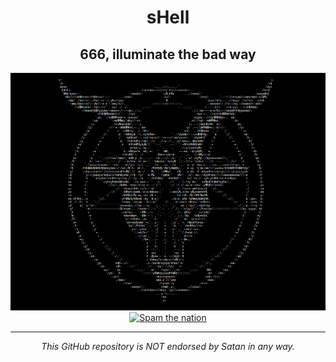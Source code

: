 <div align="center">
<h1>sHell</h1>
<h2>666, illuminate the bad way</h2>
<img src="./Assets/sHell-icon.png" alt="SpamGod ASCII Art"/>
</div>
  

<div align="center">
<a href="https://soundcloud.com/ytcracker/s-p-a-m-2"><img src="https://i1.sndcdn.com/artworks-000070588339-y07i6i-t500x500.jpg" alt="Spam the nation"/></a>
</div>

---

<p align="center"><em>This GitHub repository is NOT endorsed by Satan in any way.</em></p>
